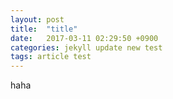 ```yaml
---
layout: post
title:  "title"
date:   2017-03-11 02:29:50 +0900
categories: jekyll update new test
tags: article test
---
```

haha

